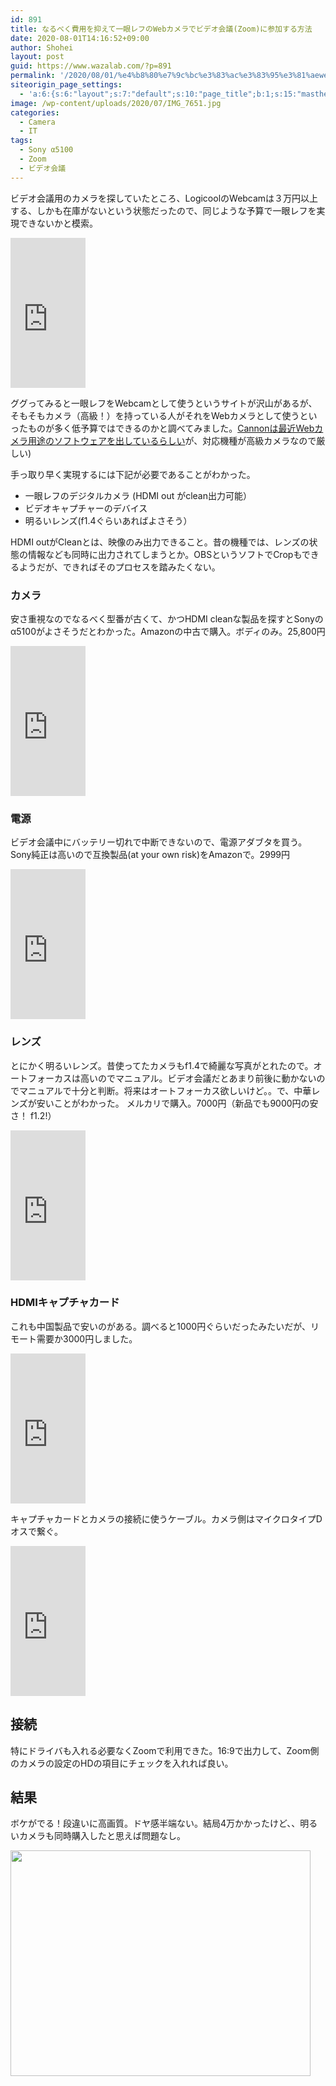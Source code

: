 ```yaml
---
id: 891
title: なるべく費用を抑えて一眼レフのWebカメラでビデオ会議(Zoom)に参加する方法
date: 2020-08-01T14:16:52+09:00
author: Shohei
layout: post
guid: https://www.wazalab.com/?p=891
permalink: '/2020/08/01/%e4%b8%80%e7%9c%bc%e3%83%ac%e3%83%95%e3%81%aeweb%e3%82%ab%e3%83%a1%e3%83%a9%e3%81%a7%e3%83%93%e3%83%87%e3%82%aa%e4%bc%9a%e8%ad%b0%e3%81%ab%e5%8f%82%e5%8a%a0/'
siteorigin_page_settings:
  - 'a:6:{s:6:"layout";s:7:"default";s:10:"page_title";b:1;s:15:"masthead_margin";b:1;s:13:"footer_margin";b:1;s:16:"display_masthead";b:1;s:22:"display_footer_widgets";b:1;}'
image: /wp-content/uploads/2020/07/IMG_7651.jpg
categories:
  - Camera
  - IT
tags:
  - Sony α5100
  - Zoom
  - ビデオ会議
---
```

ビデオ会議用のカメラを探していたところ、LogicoolのWebcamは３万円以上する、しかも在庫がないという状態だったので、同じような予算で一眼レフを実現できないかと模索。

<iframe style="width: 120px; height: 240px;" marginwidth="0" marginheight="0" scrolling="no" frameborder="0" src="https://rcm-fe.amazon-adsystem.com/e/cm?ref=tf_til&amp;t=linuxlife07-22&amp;m=amazon&amp;o=9&amp;p=8&amp;l=as1&amp;IS2=1&amp;detail=1&amp;asins=B086R71LGW&amp;linkId=558f11fda3348b97cee6c7513a460339&amp;bc1=ffffff&amp;lt1=_blank&amp;fc1=333333&amp;lc1=0066c0&amp;bg1=ffffff&amp;f=ifr">
</iframe>

ググってみると一眼レフをWebcamとして使うというサイトが沢山があるが、そもそもカメラ（高級！）を持っている人がそれをWebカメラとして使うといったものが多く低予算ではできるのかと調べてみました。<a href="https://dc.watch.impress.co.jp/docs/review/special/1250588.html">Cannonは最近Webカメラ用途のソフトウェアを出しているらしい</a>が、対応機種が高級カメラなので厳しい)

手っ取り早く実現するには下記が必要であることがわかった。
<ul>
 	<li>一眼レフのデジタルカメラ (HDMI out がclean出力可能）</li>
 	<li>ビデオキャプチャーのデバイス</li>
 	<li>明るいレンズ(f1.4ぐらいあればよさそう）</li>
</ul>
HDMI outがCleanとは、映像のみ出力できること。昔の機種では、レンズの状態の情報なども同時に出力されてしまうとか。OBSというソフトでCropもできるようだが、できればそのプロセスを踏みたくない。


### カメラ

安さ重視なのでなるべく型番が古くて、かつHDMI cleanな製品を探すとSonyのα5100がよさそうだとわかった。Amazonの中古で購入。ボディのみ。25,800円

<iframe style="width:120px;height:240px;" marginwidth="0" marginheight="0" scrolling="no" frameborder="0" src="https://rcm-fe.amazon-adsystem.com/e/cm?ref=tf_til&t=linuxlife07-22&m=amazon&o=9&p=8&l=as1&IS2=1&detail=1&asins=B00MUFZDSW&linkId=c0f92776c112fbf36e8a659f87042d35&bc1=ffffff&lt1=_blank&fc1=333333&lc1=0066c0&bg1=ffffff&f=ifr">
    </iframe>

### 電源

ビデオ会議中にバッテリー切れで中断できないので、電源アダブタを買う。Sony純正は高いので互換製品(at your own risk)をAmazonで。2999円

<iframe style="width:120px;height:240px;" marginwidth="0" marginheight="0" scrolling="no" frameborder="0" src="https://rcm-fe.amazon-adsystem.com/e/cm?ref=tf_til&t=linuxlife07-22&m=amazon&o=9&p=8&l=as1&IS2=1&detail=1&asins=B07K83R8XX&linkId=dc46de1c95f8409dc832316f4dc5e03d&bc1=ffffff&lt1=_blank&fc1=333333&lc1=0066c0&bg1=ffffff&f=ifr">
    </iframe>

### レンズ

とにかく明るいレンズ。昔使ってたカメラもf1.4で綺麗な写真がとれたので。オートフォーカスは高いのでマニュアル。ビデオ会議だとあまり前後に動かないのでマニュアルで十分と判断。将来はオートフォーカス欲しいけど。。で、中華レンズが安いことがわかった。 メルカリで購入。7000円（新品でも9000円の安さ！ f1.2!）

<iframe style="width:120px;height:240px;" marginwidth="0" marginheight="0" scrolling="no" frameborder="0" src="https://rcm-fe.amazon-adsystem.com/e/cm?ref=tf_til&t=linuxlife07-22&m=amazon&o=9&p=8&l=as1&IS2=1&detail=1&asins=B07CYS5H1Q&linkId=e997883cfbcae112245036048565df41&bc1=ffffff&lt1=_blank&fc1=333333&lc1=0066c0&bg1=ffffff&f=ifr">
    </iframe>

### HDMIキャプチャカード

これも中国製品で安いのがある。調べると1000円ぐらいだったみたいだが、リモート需要か3000円しました。

<iframe style="width:120px;height:240px;" marginwidth="0" marginheight="0" scrolling="no" frameborder="0" src="https://rcm-fe.amazon-adsystem.com/e/cm?ref=tf_til&t=linuxlife07-22&m=amazon&o=9&p=8&l=as1&IS2=1&detail=1&asins=B08B85BQRP&linkId=7b029a02db43b982f7aef8e2590645f7&bc1=ffffff&lt1=_blank&fc1=333333&lc1=0066c0&bg1=ffffff&f=ifr">
    </iframe>

キャプチャカードとカメラの接続に使うケーブル。カメラ側はマイクロタイプDオスで繋ぐ。

<iframe style="width:120px;height:240px;" marginwidth="0" marginheight="0" scrolling="no" frameborder="0" src="https://rcm-fe.amazon-adsystem.com/e/cm?ref=tf_til&t=linuxlife07-22&m=amazon&o=9&p=8&l=as1&IS2=1&detail=1&asins=B014I8TVLI&linkId=bd2a292bedf325f0421e017b2c51f43d&bc1=ffffff&lt1=_blank&fc1=333333&lc1=0066c0&bg1=ffffff&f=ifr">
    </iframe>

## 接続

特にドライバも入れる必要なくZoomで利用できた。16:9で出力して、Zoom側のカメラの設定のHDの項目にチェックを入れれば良い。

## 結果

ボケがでる！段違いに高画質。ドヤ感半端ない。結局4万かかったけど、、明るいカメラも同時購入したと思えば問題なし。

<img class="alignnone size-full wp-image-892" src="https://www.wazalab.com/wp-content/uploads/2020/07/zoom_window.png" alt="" width="480" height="361" />

